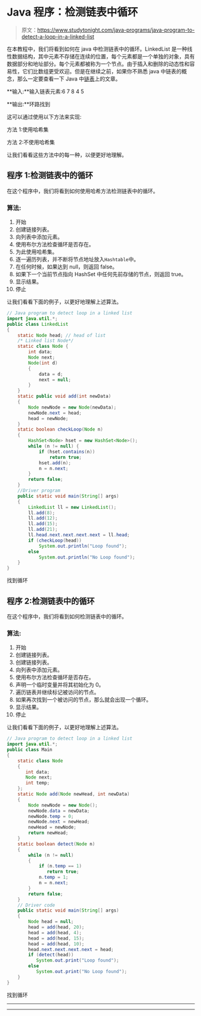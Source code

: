 # Java 程序：检测链表中循环

> 原文：<https://www.studytonight.com/java-programs/java-program-to-detect-a-loop-in-a-linked-list>

在本教程中，我们将看到如何在 java 中检测链表中的循环。LinkedList 是一种线性数据结构，其中元素不存储在连续的位置，每个元素都是一个单独的对象，具有数据部分和地址部分。每个元素都被称为一个节点。由于插入和删除的动态性和容易性，它们比数组更受欢迎。但是在继续之前，如果你不熟悉 java 中链表的概念，那么一定要查看一下 Java 中[链表](https://www.studytonight.com/java/linkedlist-in-collection-framework.php)上的文章。

**输入:**输入链表元素:6 7 8 4 5

**输出:**环路找到

这可以通过使用以下方法来实现:

方法 1:使用哈希集

方法 2:不使用哈希集

让我们看看这些方法中的每一种，以便更好地理解。

## 程序 1:检测链表中的循环

在这个程序中，我们将看到如何使用哈希方法检测链表中的循环。

### 算法:

1.  开始
2.  创建链接列表。
3.  向列表中添加元素。
4.  使用布尔方法检查循环是否存在。
5.  为此使用哈希集。
6.  逐一遍历列表，并不断将节点地址放入`Hashtable`中。
7.  在任何时候，如果达到 null，则返回 false。
8.  如果下一个当前节点指向 HashSet 中任何先前存储的节点，则返回 true。
9.  显示结果。
10.  停止

让我们看看下面的例子，以更好地理解上述算法。

```java
// Java program to detect loop in a linked list
import java.util.*;
public class LinkedList 
{
	static Node head; // head of list
	/* Linked list Node*/
	static class Node {
		int data;
		Node next;
		Node(int d)
		{
			data = d;
			next = null;
		}
	}
	static public void add(int newData)
	{
		Node newNode = new Node(newData);
		newNode.next = head;
		head = newNode;
	}
	static boolean checkLoop(Node n)
	{
		HashSet<Node> hset = new HashSet<Node>();
		while (n != null) {
			if (hset.contains(n))
				return true;
			hset.add(n);
			n = n.next;
		}
		return false;
	}
	//Driver program
	public static void main(String[] args)
	{
		LinkedList ll = new LinkedList();
		ll.add(8);
		ll.add(12);
		ll.add(15);
		ll.add(21);
		ll.head.next.next.next.next = ll.head;
		if (checkLoop(head))
			System.out.println("Loop found");
		else
			System.out.println("No Loop found");
	}
}
```

找到循环

## 程序 2:检测链表中的循环

在这个程序中，我们将看到如何检测链表中的循环。

### 算法:

1.  开始
2.  创建链接列表。
3.  创建链接列表。
4.  向列表中添加元素。
5.  使用布尔方法检查循环是否存在。
6.  声明一个临时变量并将其初始化为 0。
7.  遍历链表并继续标记被访问的节点。
8.  如果再次找到一个被访问的节点，那么就会出现一个循环。
9.  显示结果。
10.  停止

让我们看看下面的例子，以更好地理解上述算法。

```java
// Java program to detect loop in a linked list
import java.util.*;
public class Main
{
    static class Node
    {
       int data;
       Node next;
       int temp;
    };
    static Node add(Node newHead, int newData)
    {
        Node newNode = new Node();
        newNode.data = newData;
        newNode.temp = 0;
        newNode.next = newHead;
        newHead = newNode;
        return newHead;
    }
    static boolean detect(Node n)
    {
        while (n != null)
        {
            if (n.temp == 1)
               return true;
            n.temp = 1;
            n = n.next;
        }
        return false;
    }
    // Driver code
    public static void main(String[] args)
    {
        Node head = null;
        head = add(head, 20);
        head = add(head, 4);
        head = add(head, 15);
        head = add(head, 10);
        head.next.next.next.next = head;
        if (detect(head))
           System.out.print("Loop found");
        else
           System.out.print("No Loop found");
    }
}
```

找到循环

* * *

* * *